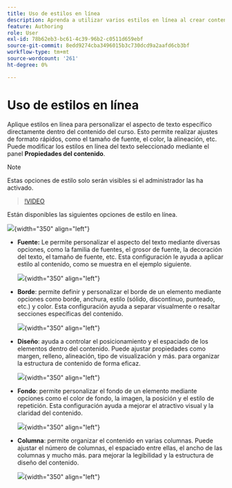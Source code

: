 ```yaml
---
title: Uso de estilos en línea
description: Aprenda a utilizar varios estilos en línea al crear contenido de aprendizaje en la formación y el aprendizaje del producto
feature: Authoring
role: User
exl-id: 78b62eb3-bc61-4c39-96b2-c0511d659ebf
source-git-commit: 8edd9274cba3496015b3c730dcd9a2aafd6cb3bf
workflow-type: tm+mt
source-wordcount: '261'
ht-degree: 0%

---
```


# Uso de estilos en línea

Aplique estilos en línea para personalizar el aspecto de texto específico directamente dentro del contenido del curso. Esto permite realizar ajustes de formato rápidos, como el tamaño de fuente, el color, la alineación, etc. Puede modificar los estilos en línea del texto seleccionado mediante el panel **Propiedades del contenido**.

>[!NOTE]
>
> Estas opciones de estilo solo serán visibles si el administrador las ha activado.


>[!VIDEO](https://video.tv.adobe.com/v/3469533/aem-guides-learning-content)


Están disponibles las siguientes opciones de estilo en línea.

![](assets/content-properties-learning-content.png){width="350" align="left"}


- **Fuente:** Le permite personalizar el aspecto del texto mediante diversas opciones, como la familia de fuentes, el grosor de fuente, la decoración del texto, el tamaño de fuente, etc. Esta configuración le ayuda a aplicar estilo al contenido, como se muestra en el ejemplo siguiente.

  ![](assets/font-learning-content.png){width="350" align="left"}

- **Borde**: permite definir y personalizar el borde de un elemento mediante opciones como borde, anchura, estilo (sólido, discontinuo, punteado, etc.) y color. Esta configuración ayuda a separar visualmente o resaltar secciones específicas del contenido.

  ![](assets/border-learning-content.png){width="350" align="left"}

- **Diseño**: ayuda a controlar el posicionamiento y el espaciado de los elementos dentro del contenido. Puede ajustar propiedades como margen, relleno, alineación, tipo de visualización y más. para organizar la estructura de contenido de forma eficaz.

  ![](assets/layout-learning-content.png){width="350" align="left"}

- **Fondo**: permite personalizar el fondo de un elemento mediante opciones como el color de fondo, la imagen, la posición y el estilo de repetición. Esta configuración ayuda a mejorar el atractivo visual y la claridad del contenido.

  ![](assets/background-learning-content.png){width="350" align="left"}

- **Columna**: permite organizar el contenido en varias columnas. Puede ajustar el número de columnas, el espaciado entre ellas, el ancho de las columnas y mucho más. para mejorar la legibilidad y la estructura de diseño del contenido.

  ![](assets/column-learning-content.png){width="350" align="left"}
